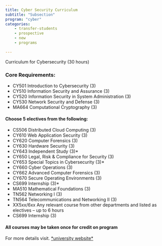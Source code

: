 ```yaml
---
title: Cyber Security Curriculum
subtitle: "Subsection"
program: "cyber"
categories:
    - transfer-students
    - prospective
    - new
    - programs
    
---
```

Curriculum for Cybersecurity (30 hours)

<h3> Core Requirements:</h3>

-	CY501 Introduction to Cybersecurity (3)
-	CY510 Information Security and Assurance (3)
-	CY520 Information Security in System Administration (3)
-	CY530 Network Security and Defense (3)
-	MA664 Computational Cryptography (3)

<h4> Choose 5 electives from the following:</h4>

-	CS506 Distributed Cloud Computing (3)
-	CY610 Web Application Security (3)
-	CY620 Computer Forensics (3)
-	CY630 Hardware Security (3)
-	CY643 Independent Study (3)*
-	CY650 Legal, Risk & Compliance for Security (3)
-	CY653 Special Topics in Cybersecurity (3)*
-	CY660 Cyber Operations (3)
-	CY662 Advanced Computer Forensics (3)
-	CY670 Secure Operating Environments (3)
-	CS699 Internship (3)*
-	MA510 Mathematical Foundations (3)
-	TN562 Networking I (3)
-	TN564 Telecommunications and Networking II (3)
-	XX5xx/6xx Any relevant course from other departments and listed as electives – up to 6 hours
-	CS699 Internship (3)


<h4> All courses may be taken once for credit on program </h4>
For more details visit.
<a href="https://semo.edu/academics/programs/business-computing/graduate/ms-applied-cs.html" target="blank">*university website*</a>